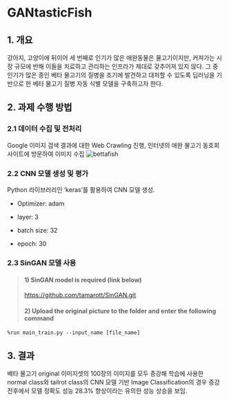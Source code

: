 # GANtasticFish

## 1. 개요
강아지, 고양이에 뒤이어 세 번째로 인기가 많은 애완동물은 물고기이지만, 커져가는 시장 규모에 반해 이들을 치료하고 관리하는 인프라가 제대로 갖추어져 있지 않다. 그 중 인기가 많은 종인 베타 물고기의 질병을 조기에 발견하고 대처할 수 있도록 딥러닝을 기반으로 한 베타 물고기 질병 자동 식별 모델을 구축하고자 한다.

## 2. 과제 수행 방법
### 2.1 데이터 수집 및 전처리
Google 이미지 검색 결과에 대한 Web Crawling 진행, 인터넷의 애완 물고기 동호회 사이트에 방문하여 이미지 수집
![bettafish](https://github.com/dusdnKR/GANtasticFish/assets/84877632/41d3a529-cbe0-47f3-a0c9-b50fcef9bb3c)

### 2.2 CNN 모델 생성 및 평가
Python 라이브러리인 ‘keras’를 활용하여 CNN 모델 생성.

+ Optimizer: adam

+ layer:  3

+ batch size: 32

+ epoch: 30

### 2.3 SinGAN 모델 사용

> #### 1) SinGAN model is required (link below)
>
> https://github.com/tamarott/SinGAN.git
>
>
> #### 2) Upload the original picture to the folder and enter the following command
```
%run main_train.py --input_name [file_name]
```

## 3. 결과
베타 물고기 original 이미지셋의 100장의 이미지를 모두 증강해 학습에 사용한 normal class와 tailrot class의 CNN 모델 기반 Image Classification의 경우 증강 전후에서 모델 정확도 성능 28.3% 향상이라는 유의한 성능 상승을 보임.
